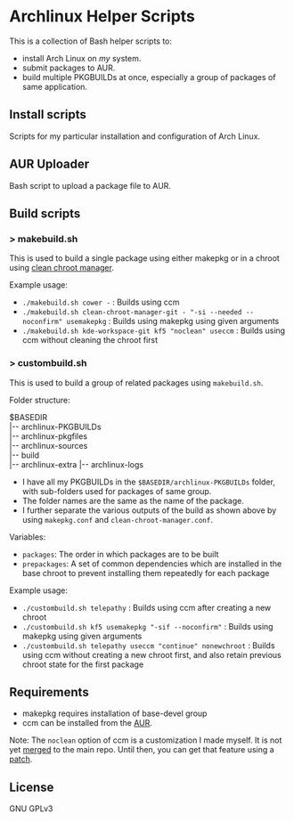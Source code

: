 Archlinux Helper Scripts
========================

This is a collection of Bash helper scripts to:

* install Arch Linux on _my_ system.
* submit packages to AUR.
* build multiple PKGBUILDs at once, especially a group of packages of same application.

Install scripts
---------------
Scripts for my particular installation and configuration of Arch Linux.

AUR Uploader
------------
Bash script to upload a package file to AUR.

Build scripts
-------------
### > makebuild.sh
This is used to build a single package using either makepkg or in a chroot using [clean chroot manager](https://github.com/graysky2/clean-chroot-manager).

Example usage:

* `./makebuild.sh cower -` : Builds using ccm
* `./makebuild.sh clean-chroot-manager-git - "-si --needed --noconfirm" usemakepkg` : Builds using makepkg using given arguments
* `./makebuild.sh kde-workspace-git kf5 "noclean" useccm` : Builds using ccm without cleaning the chroot first

### > custombuild.sh
This is used to build a group of related packages using `makebuild.sh`.

Folder structure:

$BASEDIR  
|-- archlinux-PKGBUILDs  
|-- archlinux-pkgfiles  
|-- archlinux-sources  
|-- build  
|-- archlinux-extra
    |-- archlinux-logs

* I have all my PKGBUILDs in the `$BASEDIR/archlinux-PKGBUILDs` folder, with sub-folders used for packages of same group.
* The folder names are the same as the name of the package.
* I further separate the various outputs of the build as shown above by using `makepkg.conf` and `clean-chroot-manager.conf`.

Variables:

* `packages`: The order in which packages are to be built
* `prepackages`: A set of common dependencies which are installed in the base chroot to prevent installing them repeatedly for each package

Example usage:

* `./custombuild.sh telepathy` : Builds using ccm after creating a new chroot
* `./custombuild.sh kf5 usemakepkg "-sif --noconfirm"` : Builds using makepkg using given arguments
* `./custombuild.sh telepathy useccm "continue" nonewchroot` : Builds using ccm without creating a new chroot first, and also retain previous chroot state for the first package

Requirements
------------
* makepkg requires installation of base-devel group
* ccm can be installed from the [AUR](https://aur.archlinux.org/packages/clean-chroot-manager).

Note: The `noclean` option of ccm is a customization I made myself. It is not yet [merged](https://github.com/graysky2/clean-chroot-manager/pull/9) to the main repo. Until then, you can get that feature using a [patch](https://github.com/siddharthasahu/archlinux-build-helper/tree/master/archlinux-PKGBUILDs/clean-chroot-manager-git).

License
-------
GNU GPLv3